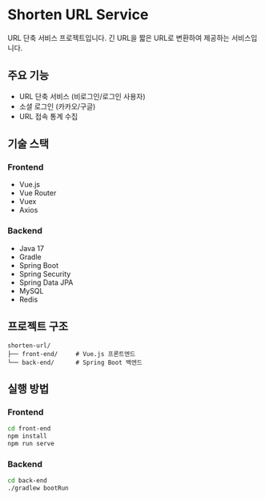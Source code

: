 # Shorten URL Service

URL 단축 서비스 프로젝트입니다. 긴 URL을 짧은 URL로 변환하여 제공하는 서비스입니다.

## 주요 기능

- URL 단축 서비스 (비로그인/로그인 사용자)
- 소셜 로그인 (카카오/구글)
- URL 접속 통계 수집

## 기술 스택

### Frontend
- Vue.js
- Vue Router
- Vuex
- Axios

### Backend
- Java 17
- Gradle
- Spring Boot
- Spring Security
- Spring Data JPA
- MySQL
- Redis

## 프로젝트 구조

```
shorten-url/
├── front-end/     # Vue.js 프론트엔드
└── back-end/      # Spring Boot 백엔드
```

## 실행 방법

### Frontend
```bash
cd front-end
npm install
npm run serve
```

### Backend
```bash
cd back-end
./gradlew bootRun
```
